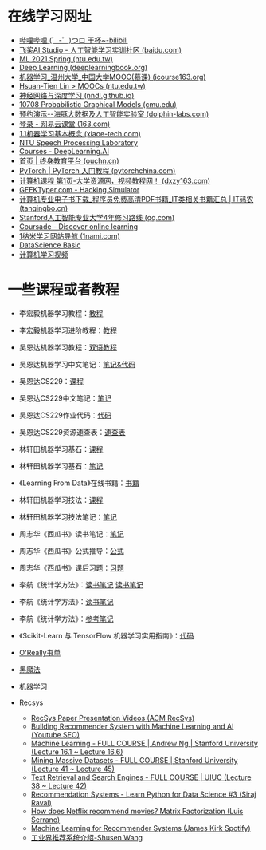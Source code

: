 # 在线学习网址

- [哔哩哔哩 (゜-゜)つロ 干杯~-bilibili](https://www.bilibili.com/)
- [飞桨AI Studio - 人工智能学习实训社区 (baidu.com)](https://aistudio.baidu.com/aistudio/education/dashboard)
- [ML 2021 Spring (ntu.edu.tw)](https://speech.ee.ntu.edu.tw/~hylee/ml/2021-spring.php)
- [Deep Learning (deeplearningbook.org)](https://www.deeplearningbook.org/)
- [机器学习_温州大学_中国大学MOOC(慕课) (icourse163.org)](https://www.icourse163.org/course/WZU-1464096179?from=searchPage)
- [Hsuan-Tien Lin > MOOCs (ntu.edu.tw)](https://www.csie.ntu.edu.tw/~htlin/mooc/)
- [神经网络与深度学习 (nndl.github.io)](https://nndl.github.io/)
- [10708 Probabilistic Graphical Models (cmu.edu)](http://www.cs.cmu.edu/~epxing/Class/10708/)
- [预约演示--海豚大数据及人工智能实验室 (dolphin-labs.com)](https://www.dolphin-labs.com/appointment.html)
- [登录 - 网易云课堂 (163.com)](https://study.163.com/member/login.htm?returnUrl=aHR0cHM6Ly9zdHVkeS4xNjMuY29tL215#/smarts)
- [1.1机器学习基本概念 (xiaoe-tech.com)](https://app6ca5octe2206.pc.xiaoe-tech.com/p/t_pc/course_pc_detail/video/v_604f09e2e4b07f4194ffcc86?product_id=p_6049e1c6e4b05a6195befd56&type=6)
- [NTU Speech Processing Laboratory](http://speech.ee.ntu.edu.tw/)
- [Courses - DeepLearning.AI](https://www.deeplearning.ai/courses/)
- [首页 | 终身教育平台 (ouchn.cn)](http://le.ouchn.cn/home#/home)
- [PyTorch | PyTorch 入门教程 (pytorchchina.com)](https://pytorchchina.com/)
- [计算机课程 第1页-大学资源网，视频教程网！ (dxzy163.com)](https://www.dxzy163.com/list/index82.html)
- [GEEKTyper.com - Hacking Simulator](https://geektyper.com/)
- [计算机专业电子书下载_程序员免费高清PDF书籍_IT类相关书籍汇总 | IT码农 (tanqingbo.cn)](https://tanqingbo.cn/CSBook001/)
- [Stanford人工智能专业大学4年修习路线 (qq.com)](https://mp.weixin.qq.com/s/MdOztCMZnX4eQxcIvMYD3A)
- [Coursade - Discover online learning](https://coursade.com/)
- [1纳米学习网站导航 (1nami.com)](http://1nami.com/)
- [DataScience Basic](https://github.com/QinHsiu/DataScience_Basic)
- [计算机学习视频](https://mp.weixin.qq.com/s/KfRfKRmtUfphsYElre12gA)

# 一些课程或者教程

- 李宏毅机器学习教程：[教程](https://aistudio.baidu.com/aistudio/education/group/info/1978)

- 李宏毅机器学习进阶教程：[教程](https://aistudio.baidu.com/aistudio/education/group/info/1979)

- 吴恩达机器学习教程：[双语教程](https://www.bilibili.com/video/BV164411S78V)

- 吴恩达机器学习中文笔记：[笔记&代码](https://github.com/fengdu78/Coursera-ML-AndrewNg-Notes)

- 吴恩达CS229：[课程](https://www.bilibili.com/video/BV1iK411W7p9?from=search&seid=14090128442942491780)

- 吴恩达CS229中文笔记：[笔记](https://kivy-cn.github.io/Stanford-CS-229-CN/#/)

- 吴恩达CS229作业代码：[代码](https://github.com/Sierkinhane/CS229-ML-Implements)

- 吴恩达CS229资源速查表：[速查表](https://github.com/QinHsiu/stanford-cs-229-machine-learning)

- 林轩田机器学习基石：[课程](https://www.bilibili.com/video/BV1Cx411i7op?from=search&seid=15572856180094825579)

- 林轩田机器学习基石：[笔记](https://redstonewill.com/category/ai-notes/lin-ml-foundations/)

- 《Learning From Data》在线书籍：[书籍](http://amlbook.com/)

- 林轩田机器学习技法：[课程](https://www.bilibili.com/video/av36760800)

- 林轩田机器学习技法笔记：[笔记](https://redstonewill.com/category/ai-notes/lin-ml-techniques/)

- 周志华《西瓜书》读书笔记：[笔记](https://www.cnblogs.com/limitlessun/p/8505647.html#_label0)

- 周志华《西瓜书》公式推导：[公式](https://datawhalechina.github.io/pumpkin-book/#/)

- 周志华《西瓜书》课后习题：[习题](https://zhuanlan.zhihu.com/c_1013850291887845376)

- 李航《统计学方法》：[读书笔记](https://www.cnblogs.com/limitlessun/p/8611103.html) [读书笔记](https://mp.weixin.qq.com/s/X64rEXYAPkLNABjyoGpqpw)

- 李航《统计学方法》：[读书笔记](https://github.com/SmirkCao/Lihang)

- 李航《统计学方法》：[参考笔记](https://zhuanlan.zhihu.com/p/36378498)

- 《Scikit-Learn 与 TensorFlow 机器学习实用指南》：[代码](https://github.com/QinHsiu/handson-ml)

- [O'Really书单](https://github.com/cosmicpython/book)

- [黑魔法](https://github.com/iswbm/magic-python)

- [机器学习](https://github.com/rasbt/python-machine-learning-book-3rd-edition)

- Recsys
  - [RecSys Paper Presentation Videos (ACM RecSys)](https://www.youtube.com/channel/UC2nEn-yNA1BtdDNWziphPGA/featured)   
  - [Building Recommender System with Machine Learning and AI (Youtube SEO)](https://www.youtube.com/playlist?list=PLk9tco_9NSqfkr2Z0VdntKqufR5uDOezz)
  - [Machine Learning - FULL COURSE | Andrew Ng | Stanford University (Lecture 16.1 ~ Lecture 16.6)]( https://www.youtube.com/playlist?list=PLLssT5z_DsK-h9vYZkQkYNWcItqhlRJLN)
  - [Mining Massive Datasets - FULL COURSE | Stanford University (Lecture 41 ~ Lecture 45)](https://www.youtube.com/playlist?list=PLLssT5z_DsK9JDLcT8T62VtzwyW9LNepV)
  - [Text Retrieval and Search Engines - FULL COURSE | UIUC (Lecture 38 ~ Lecture 42)](https://www.youtube.com/playlist?list=PLLssT5z_DsK8Jk8mpFc_RPzn2obhotfDO)
  - [Recommendation Systems - Learn Python for Data Science #3 (Siraj Raval)](https://www.youtube.com/watch?v=9gBC9R-msAk)
  - [How does Netflix recommend movies? Matrix Factorization (Luis Serrano)](https://www.youtube.com/watch?v=ZspR5PZemcs)
  - [Machine Learning for Recommender Systems (James Kirk Spotify)](https://www.youtube.com/watch?v=xBMGr08fowA&t=3m58s)
  - [工业界推荐系统介绍-Shusen Wang](https://space.bilibili.com/1369507485/channel/seriesdetail?sid=2249610)
  

